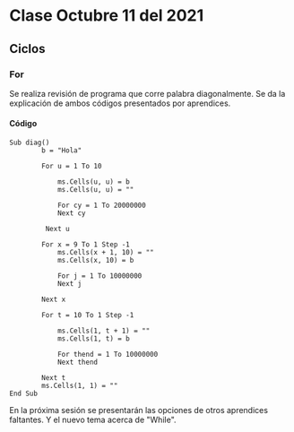 # Clase Octubre 11 del 2021

## Ciclos 

###  For

Se realiza revisión de programa que corre palabra diagonalmente. Se da la explicación de ambos códigos presentados por aprendices.

#### Código

```
Sub diag()
        b = "Hola"
     
        For u = 1 To 10
        
            ms.Cells(u, u) = b
            ms.Cells(u, u) = ""
        
            For cy = 1 To 20000000
            Next cy
            
         Next u
    
        For x = 9 To 1 Step -1
            ms.Cells(x + 1, 10) = ""
            ms.Cells(x, 10) = b
         
            For j = 1 To 10000000
            Next j
             
        Next x
    
        For t = 10 To 1 Step -1
         
            ms.Cells(1, t + 1) = ""
            ms.Cells(1, t) = b
        
            For thend = 1 To 10000000
            Next thend
                     
        Next t
        ms.Cells(1, 1) = ""
End Sub
````
           
En la próxima sesión se presentarán las opciones de otros aprendices faltantes. Y el nuevo tema acerca de "While". 

